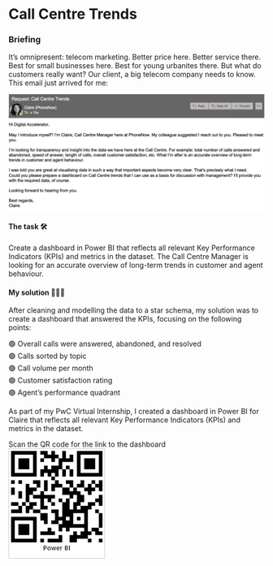 # Call Centre Trends

### Briefing
It’s omnipresent: telecom marketing. Better price here. Better service there. Best for small businesses here. Best for young urbanites there. But what do customers really want? Our client, a big telecom company needs to know. This email just arrived for me:

![image](https://github.com/AdrijeGuha/Call-Centre-Trends/blob/main/images/232359133-0cb4ddb7-109b-415a-b9ce-2e158cde9150.png?raw=true)

#### The task 🛠️

Create a dashboard in Power BI that reflects all relevant Key Performance Indicators (KPIs) and metrics in the dataset. The Call Centre Manager is looking for an accurate overview of long-term trends in customer and agent behaviour.

#### My solution 👨🏻‍💻

After cleaning and modelling the data to a star schema, my solution was to create a dashboard that answered the KPIs, focusing on the following points:

🟢 Overall calls were answered, abandoned, and resolved  
🟢 Calls sorted by topic  
🟢 Call volume per month  
🟢 Customer satisfaction rating  
🟢 Agent’s performance quadrant  

As part of my PwC Virtual Internship, I created a dashboard in Power BI for Claire that reflects all relevant Key Performance Indicators (KPIs) and metrics in the dataset. 

Scan the QR code for the link to the dashboard  
![image](https://github.com/AdrijeGuha/Call-Centre-Trends/blob/main/images/Call%20Center%20Trends.jpg?raw=true)
